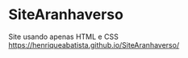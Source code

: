 # SiteAranhaverso
Site usando apenas HTML e CSS
 https://henriqueabatista.github.io/SiteAranhaverso/
